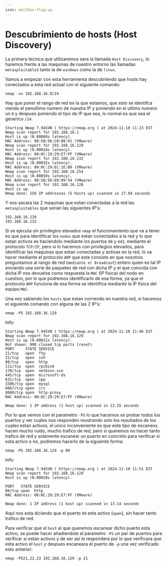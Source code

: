 ```yaml
---
icon: mailbox-flag-up
---
```


# Descubrimiento de hosts (Host Discovery)

La primera tecnica que utilizaremos sera la llamada `Host Discovery`, lo haremos frente a las maquinas de nuestro entorno las llamadas `metasploitable3` tanto la de `windows` como la de `linux`.

Vamos a empezar con esta herramienta descubriendo que hosts hay conectados a esta red actual con el siguiente comando:

```shell
nmap -sn 192.168.16.0/24
```

Hay que poner el rango de red en la que estamos, que esto se identifca viendo el penultimo numero de nuestra IP y poniendo en el ultimo numero un `0` y despues poniendo el tipo de IP que sea, lo normal es que sea el generico `/24`.

```
Starting Nmap 7.94SVN ( https://nmap.org ) at 2024-11-10 11:23 EST
Nmap scan report for 192.168.16.1
Host is up (0.00060s latency).
MAC Address: 00:50:56:C0:00:01 (VMware)
Nmap scan report for 192.168.16.129
Host is up (0.00014s latency).
MAC Address: 00:0C:29:29:E7:FF (VMware)
Nmap scan report for 192.168.16.132
Host is up (0.00032s latency).
MAC Address: 00:0C:29:EC:1E:B9 (VMware)
Nmap scan report for 192.168.16.254
Host is up (0.00059s latency).
MAC Address: 00:50:56:E0:99:54 (VMware)
Nmap scan report for 192.168.16.128
Host is up.
Nmap done: 256 IP addresses (5 hosts up) scanned in 27.94 seconds
```

Y nos sacara las 2 maquinas que estan conectadas a la red las `metasploitables` que serian las siguientes IP's:

```
192.168.16.129
192.168.16.132
```

Si se ejecuta sin privilegios elevados `nmap` el funcionamiento que va a tener es que para identificar los `nodos` que estan conectados a la red y lo que estan activos es haciendolo mediante los puertos `80` y `443`, mediante el protocolo `TCP/IP`, pero si lo hacemos con privilegios elevados, para identificar las maquinas que estan conectadas y activas en la red, lo va hacer mediante el protocolo `ARP` que este consiste en que nosotros preguntamos al rango de red (`mediante el Broadcast`) entero quien es tal IP enviando una serie de paquetes de red con dicha IP y el que coincida con dicha IP nos devuelve como respuesta la `MAC` (IP fisica) del nodo en cuestion, por lo que podremos identificarlo de esa forma, ya que el protocolo `ARP` funciona de esa forma se identifica mediante la IP fisica del equipo `MAC`.

Una vez sabiendo los `hosts` que estan corriendo en nuestra red, si hacemos el siguiente comando con alguna de las 2 IP's:

```shell
nmap -PS 192.168.16.129
```

Info:

```
Starting Nmap 7.94SVN ( https://nmap.org ) at 2024-11-10 11:46 EST
Nmap scan report for 192.168.16.129
Host is up (0.00021s latency).
Not shown: 990 closed tcp ports (reset)
PORT     STATE SERVICE
21/tcp   open  ftp
22/tcp   open  ssh
80/tcp   open  http
111/tcp  open  rpcbind
139/tcp  open  netbios-ssn
445/tcp  open  microsoft-ds
631/tcp  open  ipp
3306/tcp open  mysql
6667/tcp open  irc
8080/tcp open  http-proxy
MAC Address: 00:0C:29:29:E7:FF (VMware)

Nmap done: 1 IP address (1 host up) scanned in 13.25 seconds
```

Por lo que vemos con el parametro `-PS` lo que hacemos es probar todos los puertos y ver cuales nos responden mostrando solo los resultados de los cuales estan activos, el unico inconveniente es que este tipo de escaneos hacen mucho ruido, mucho trafico de red, pero si queremos no hacer tanto trafico de red y solamente escanear un puerto en concreto para verificar si esta activo o no, podremos hacerlo de la siguiente forma:

```shell
nmap -PS 192.168.16.129 -p 80
```

Info:

```
Starting Nmap 7.94SVN ( https://nmap.org ) at 2024-11-10 11:51 EST
Nmap scan report for 192.168.16.129
Host is up (0.00028s latency).

PORT   STATE SERVICE
80/tcp open  http
MAC Address: 00:0C:29:29:E7:FF (VMware)

Nmap done: 1 IP address (1 host up) scanned in 13.14 seconds
```

Aqui nos esta diciendo que el puerto `80` esta activo (`open`), sin hacer tanto trafico de red.

Para verificar que el `host` al que queremos escanear dicho puerto esta activo, se puede hacer añadiendole al parametro `-PS` un par de puertos para verificar si estan activos y de ser asi le respondera por lo que verificara que esta activo el `host` y despues escaneara el puerto de `-p` una vez verificado esto anterior:

```shell
nmap -PS21,22,23 192.168.16.129 -p 21
```
